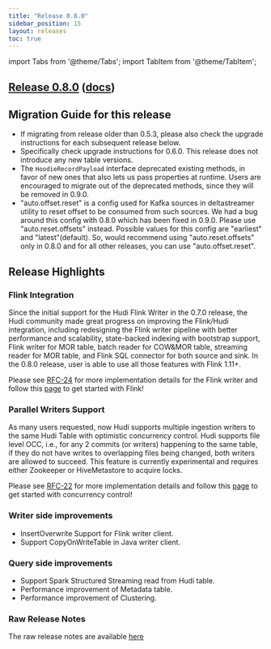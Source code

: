 ```yaml
---
title: "Release 0.8.0"
sidebar_position: 15
layout: releases
toc: true
---
```

import Tabs from '@theme/Tabs';
import TabItem from '@theme/TabItem';

## [Release 0.8.0](https://github.com/apache/hudi/releases/tag/release-0.8.0) ([docs](/docs/0.8.0/quick-start-guide))

## Migration Guide for this release
- If migrating from release older than 0.5.3, please also check the upgrade instructions for each subsequent release below.
- Specifically check upgrade instructions for 0.6.0. This release does not introduce any new table versions.
- The `HoodieRecordPayload` interface deprecated existing methods, in favor of new ones that also lets us pass properties at runtime. Users are
  encouraged to migrate out of the deprecated methods, since they will be removed in 0.9.0.
- "auto.offset.reset" is a config used for Kafka sources in deltastreamer utility to reset offset to be consumed from such
  sources. We had a bug around this config with 0.8.0 which has been fixed in 0.9.0. Please use "auto.reset.offsets" instead.
  Possible values for this config are "earliest" and "latest"(default). So, would recommend using "auto.reset.offsets" only in
  0.8.0 and for all other releases, you can use "auto.offset.reset".

## Release Highlights

### Flink Integration
Since the initial support for the Hudi Flink Writer in the 0.7.0 release, the Hudi community made great progress on improving the Flink/Hudi integration,
including redesigning the Flink writer pipeline with better performance and scalability, state-backed indexing with bootstrap support,
Flink writer for MOR table, batch reader for COW&MOR table, streaming reader for MOR table, and Flink SQL connector for both source and sink.
In the 0.8.0 release, user is able to use all those features with Flink 1.11+.

Please see [RFC-24](https://cwiki.apache.org/confluence/display/HUDI/RFC+-+24%3A+Hoodie+Flink+Writer+Proposal)
for more implementation details for the Flink writer and follow this [page](/docs/flink-quick-start-guide)
to get started with Flink!

### Parallel Writers Support
As many users requested, now Hudi supports multiple ingestion writers to the same Hudi Table with optimistic concurrency control.
Hudi supports file level OCC, i.e., for any 2 commits (or writers) happening to the same table, if they do not have writes to overlapping files being changed,
both writers are allowed to succeed. This feature is currently experimental and requires either Zookeeper or HiveMetastore to acquire locks.

Please see [RFC-22](https://cwiki.apache.org/confluence/display/HUDI/RFC+-+22+%3A+Snapshot+Isolation+using+Optimistic+Concurrency+Control+for+multi-writers)
for more implementation details and follow this [page](/docs/concurrency_control) to get started with concurrency control!

### Writer side improvements
- InsertOverwrite Support for Flink writer client.
- Support CopyOnWriteTable in Java writer client.

### Query side improvements
- Support Spark Structured Streaming read from Hudi table.
- Performance improvement of Metadata table.
- Performance improvement of Clustering.

### Raw Release Notes
The raw release notes are available [here](https://issues.apache.org/jira/secure/ReleaseNote.jspa?projectId=12322822&version=12349423)

